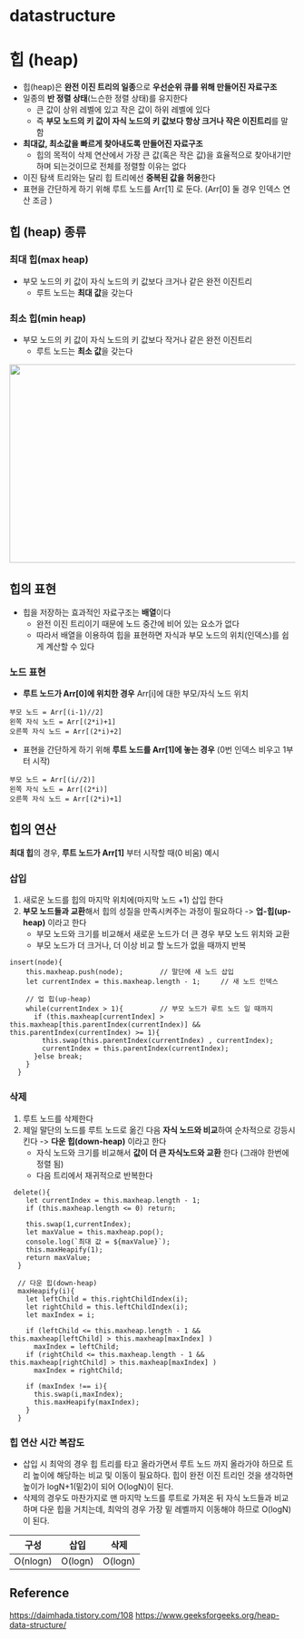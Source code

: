 # datastructure
 
 # 힙 (heap)

+ 힙(heap)은 **완전 이진 트리의 일종**으로 **우선순위 큐를 위해 만들어진 자료구조**
+ 일종의 **반 정렬 상태**(느슨한 정렬 상태)를 유지한다 
   + 큰 값이 상위 레벨에 있고 작은 값이 하위 레벨에 있다
   + 즉 **부모 노드의 키 값이 자식 노드의 키 값보다 항상 크거나 작은 이진트리**를 말함
+ **최대값, 최소값을 빠르게 찾아내도록 만들어진 자료구조**
   + 힙의 목적이 삭제 연산에서 가장 큰 값(혹은 작은 값)을 효율적으로 찾아내기만 하며 되는것이므로 전체를 정렬할 이유는 없다
+ 이진 탐색 트리와는 달리 힙 트리에선 **중복된 값을 허용**한다
+ 표현을 간단하게 하기 위해 루트 노드를 Arr[1] 로 둔다. (Arr[0] 둘 경우 인덱스 연산 조금 )


## 힙 (heap) 종류  

### 최대 힙(max heap)
+ 부모 노드의 키 값이 자식 노드의 키 값보다 크거나 같은 완전 이진트리
   + 루트 노드는 **최대 값**을 갖는다

### 최소 힙(min heap)
+ 부모 노드의 키 값이 자식 노드의 키 값보다 작거나 같은 완전 이진트리
   + 루트 노드는 **최소 값**을 갖는다

<img src="https://github.com/Iam-Sunghyun/javascript-algorithms/blob/main/src/data-structures/heap/img/MinHeapAndMaxHeap.png" width="600" height="350">    


## 힙의 표현
+ 힙을 저장하는 효과적인 자료구조는 **배열**이다 
    + 완전 이진 트리이기 때문에 노드 중간에 비어 있는 요소가 없다
    + 따라서 배열을 이용하여 힙을 표현하면 자식과 부모 노드의 위치(인덱스)를 쉽게 계산할 수 있다
### 노드 표현
+ **루트 노드가 Arr[0]에 위치한 경우** Arr[i]에 대한 부모/자식 노드 위치 
```
부모 노드 = Arr[(i-1)//2]	
왼쪽 자식 노드 = Arr[(2*i)+1]   
오른쪽 자식 노드 = Arr[(2*i)+2]
```
+ 표현을 간단하게 하기 위해 **루트 노드를 Arr[1]에 놓는 경우** (0번 인덱스 비우고 1부터 시작)
```
부모 노드 = Arr[(i//2)]	
왼쪽 자식 노드 = Arr[(2*i)]   
오른쪽 자식 노드 = Arr[(2*i)+1]
```

## 힙의 연산 
**최대 힙**의 경우, **루트 노드가 Arr[1]** 부터 시작할 때(0 비움) 예시

### 삽입
1. 새로운 노드를 힙의 마지막 위치에(마지막 노드 +1) 삽입 한다
2. **부모 노드들과 교환**해서 힙의 성질을 만족시켜주는 과정이 필요하다 -> **업-힙(up-heap)** 이라고 한다
   + 부모 노드와 크기를 비교해서 새로운 노드가 더 큰 경우 부모 노드 위치와 교환
   + 부모 노드가 더 크거나, 더 이상 비교 할 노드가 없을 때까지 반복
```
insert(node){
    this.maxheap.push(node);         // 말단에 새 노드 삽입
    let currentIndex = this.maxheap.length - 1;     // 새 노드 인덱스

    // 업 힙(up-heap)
    while(currentIndex > 1){         // 부모 노드가 루트 노드 일 때까지 
      if (this.maxheap[currentIndex] > this.maxheap[this.parentIndex(currentIndex)] && this.parentIndex(currentIndex) >= 1){
        this.swap(this.parentIndex(currentIndex) , currentIndex);
        currentIndex = this.parentIndex(currentIndex);
      }else break;
    }
  }
```
### 삭제
1. 루트 노드를 삭제한다
2. 제일 말단의 노드를 루트 노드로 옮긴 다음 **자식 노드와 비교**하여 순차적으로 강등시킨다 -> **다운 힙(down-heap)** 이라고 한다
   + 자식 노드와 크기를 비교해서 **값이 더 큰 자식노드와 교환** 한다 (그래야 한번에 정렬 됨)
   + 다음 트리에서 재귀적으로 반복한다
```
 delete(){
    let currentIndex = this.maxheap.length - 1; 
    if (this.maxheap.length <= 0) return;

    this.swap(1,currentIndex);
    let maxValue = this.maxheap.pop();
    console.log(`최대 값 = ${maxValue}`);
    this.maxHeapify(1);   
    return maxValue;
  }
  
  // 다운 힙(down-heap)
  maxHeapify(i){  
    let leftChild = this.rightChildIndex(i);
    let rightChild = this.leftChildIndex(i);
    let maxIndex = i;

    if (leftChild <= this.maxheap.length - 1 && this.maxheap[leftChild] > this.maxheap[maxIndex] )
      maxIndex = leftChild;
    if (rightChild <= this.maxheap.length - 1 && this.maxheap[rightChild] > this.maxheap[maxIndex] )
      maxIndex = rightChild;
      
    if (maxIndex !== i){
      this.swap(i,maxIndex);
      this.maxHeapify(maxIndex);
    }
  }
```


### 힙 연산 시간 복잡도
+ 삽입 시 최악의 경우 힙 트리를 타고 올라가면서 루트 노드 까지 올라가야 하므로 트리 높이에 해당하는 비교 및 이동이 필요하다. 힙이 완전 이진 트리인 것을 생각하면 높이가 logN+1(밑2)이 되어 O(logN)이 된다.
+ 삭제의 경우도 마찬가지로 맨 마지막 노드를 루트로 가져온 뒤 자식 노드들과 비교하며 다운 힙을 거치는데, 최악의 경우 가장 밑 레벨까지 이동해야 하므로 O(logN)이 된다.

구성|삽입|삭제|
:---:|:---:|:---:|
O(nlogn)|O(logn)|O(logn)|

## Reference

https://daimhada.tistory.com/108
https://www.geeksforgeeks.org/heap-data-structure/
